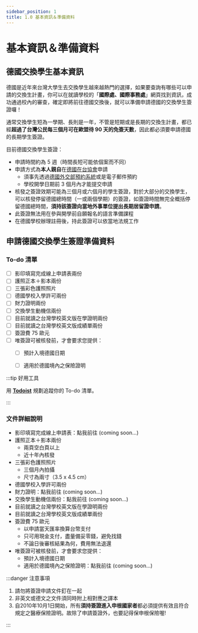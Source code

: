 ```yaml
---
sidebar_position: 1
title: 1.0 基本資訊＆準備資料
---
```


# 基本資訊＆準備資料

## 德國交換學生基本資訊

德國是近年來台灣大學生去交換學生越來越熱門的選擇，如果要查詢有哪些可以申請的交換生計畫，你可以在就讀學校的「**國際處、國際事務處**」網頁找到資訊，成功通過校內的審查，確定即將前往德國交換後，就可以準備申請德國的交換學生簽證囉！

通常交換學生短為一學期、長則是一年，不管是短期或是長期的交換生計畫，都已經**超過了台灣公民每三個月可在歐盟待 90 天的免簽天數**，因此都必須要申請德國的長期學生簽證。

目前德國交換學生簽證：
- 申請時間約為 5 週（時間長短可能依個案而不同）
- 申請方式為**本人親自**在[德國在台協會](https://taipei.diplo.de/tw-zh-tw)申請
    - 須事先透過[德國外交部預約系統](https://service2.diplo.de/rktermin/extern/choose_realmList.do?locationCode=taip&request_locale=en)或是電子郵件預約
    - 學校開學日期前 3 個月內才能提交申請
- 核發之簽證效期可能為三個月或六個月的學生簽證，對於大部分的交換學生，可以核發停留德國總時間（一或兩個學期）的簽證，如簽證時間無完全概括停留德國總時間，**須持該簽證向當地外事單位提出長期居留證申請**。
- 此簽證無法用在參與開學前自願報名的語言準備課程
- 在德國學校辦理註冊後，持此簽證可以依當地法規工作

## 申請德國交換學生簽證準備資料

### To-do 清單

- [ ] 影印填寫完成線上申請表兩份
- [ ] 護照正本＋影本兩份
- [ ] 三張彩色護照照片
- [ ] 德國學校入學許可兩份
- [ ] 財力證明兩份
- [ ] 交換學生動機信兩份
- [ ] 目前就讀之台灣學校英文版在學證明兩份
- [ ] 目前就讀之台灣學校英文版成績單兩份
- [ ] 簽證費 75 歐元
- [ ] 唯簽證可被核發前，才會要求您提供：
    - [ ] 預計入境德國日期
    - [ ] 適用於德國境內之保險證明


:::tip 好用工具

用 [**Todoist**](https://get.todoist.io/3d1vczem1yso) 規劃追蹤你的 To-do 清單。

:::

### 文件詳細說明

- 影印填寫完成線上申請表：點我前往 (coming soon...)
- 護照正本＋影本兩份
    - 兩頁空白頁以上
    - 近十年內核發
- 三張彩色護照照片
    - 三個月內拍攝
    - 尺寸為兩寸（3.5 x 4.5 cm）
- 德國學校入學許可兩份
- 財力證明：點我前往 (coming soon...)
- 交換學生動機信兩份：點我前往 (coming soon...)
- 目前就讀之台灣學校英文版在學證明兩份
- 目前就讀之台灣學校英文版成績單兩份
- 簽證費 75 歐元
    - 以申請當天匯率換算台幣支付
    - 只可用現金支付，盡量備妥零錢，避免找錢
    - 不論日後審核結果為何，費用無法退還
- 唯簽證可被核發前，才會要求您提供：
    - 預計入境德國日期
    - 適用於德國境內之保險證明：點我前往 (coming soon...)

:::danger 注意事項

1. 請勿將簽證申請文件釘在一起
2. 非英文或德文之文件須同時附上相對應之譯本
3. 自2010年10月1日開始，所有**須持簽證進入申根國家者**都必須提供有效且符合規定之醫療保險證明。故除了申請簽證外，也要記得保申根保險喔!

:::